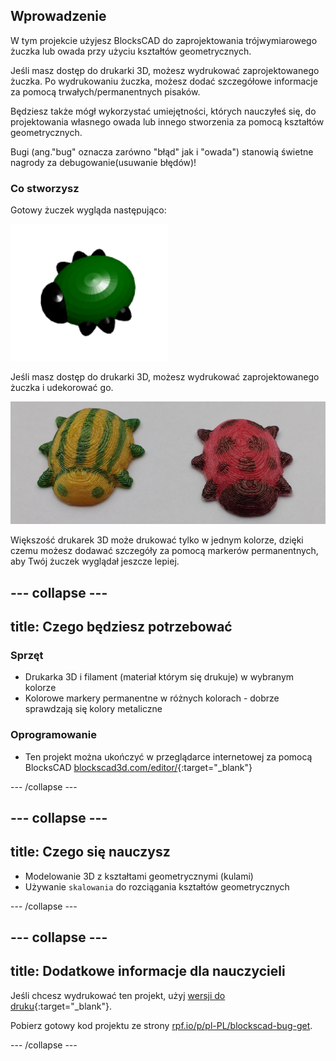 ## Wprowadzenie

W tym projekcie użyjesz BlocksCAD do zaprojektowania trójwymiarowego żuczka lub owada przy użyciu kształtów geometrycznych.

Jeśli masz dostęp do drukarki 3D, możesz wydrukować zaprojektowanego żuczka. Po wydrukowaniu żuczka, możesz dodać szczegółowe informacje za pomocą trwałych/permanentnych pisaków.

Będziesz także mógł wykorzystać umiejętności, których nauczyłeś się, do projektowania własnego owada lub innego stworzenia za pomocą kształtów geometrycznych.

Bugi (ang."bug" oznacza zarówno "błąd" jak i "owada") stanowią świetne nagrody za debugowanie(usuwanie błędów)!

### Co stworzysz

Gotowy żuczek wygląda następująco:

![zrzut ekranu](images/bug-complete.png)

Jeśli masz dostęp do drukarki 3D, możesz wydrukować zaprojektowanego żuczka i udekorować go.

![Skończony projekt](images/bug-showcase.png)

Większość drukarek 3D może drukować tylko w jednym kolorze, dzięki czemu możesz dodawać szczegóły za pomocą markerów permanentnych, aby Twój żuczek wyglądał jeszcze lepiej.

--- collapse ---
---
title: Czego będziesz potrzebować
---

### Sprzęt

+ Drukarka 3D i filament (materiał którym się drukuje) w wybranym kolorze
+ Kolorowe markery permanentne w różnych kolorach - dobrze sprawdzają się kolory metaliczne

### Oprogramowanie

+ Ten projekt można ukończyć w przeglądarce internetowej za pomocą BlocksCAD [blockscad3d.com/editor/](https://www.blockscad3d.com/editor){:target="_blank"}

--- /collapse ---

--- collapse ---
---
title: Czego się nauczysz
---

+ Modelowanie 3D z kształtami geometrycznymi (kulami)
+ Używanie `skalowania` do rozciągania kształtów geometrycznych

--- /collapse ---

--- collapse ---
---
title: Dodatkowe informacje dla nauczycieli
---

Jeśli chcesz wydrukować ten projekt, użyj [wersji do druku](https://projects.raspberrypi.org/pl-PL/projects/blockscad-bug/print){:target="_blank"}.

Pobierz gotowy kod projektu ze strony [rpf.io/p/pl-PL/blockscad-bug-get](https://rpf.io/p/pl-PL/blockscad-bug-get).

--- /collapse ---
